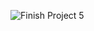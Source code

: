 ![Finish Project 5](https://github.com/zyddawn/cs188_berkeley/blob/master/p5_tracking_sp16/End.png)
